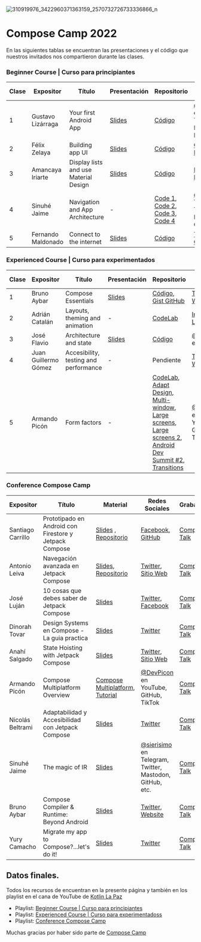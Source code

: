 ![310919976_3422960371363159_2570732726733336866_n](https://user-images.githubusercontent.com/1924390/209756407-0b380402-24d4-4a76-b69d-123f973f1c5d.jpeg)

# Compose Camp 2022

En las siguientes tablas se encuentran las presentaciones y el código que nuestros invitados nos compartieron durante las clases.

### Beginner Course | Curso para principiantes

| Clase | Expositor   | Título   | Presentación  | Repositorio | Redes Sociales | Grabación |
|-------|-------------|----------|---------------|-------------|----------------|-------------|
|1| Gustavo Lizárraga | Your first Android App | [Slides](https://speakerdeck.com/lizarragadev/jetpack-compose-overview) | [Código](https://github.com/lizarragadev/JetpackComposeDemo) | [@lizarragadev](https://github.com/lizarragadev) en GitHub, Twitter, Instagram, Facebook| [Clase](https://www.youtube.com/watch?v=js3khlTAXDU) |
|2| Félix Zelaya | Building app UI | [Slides](https://docs.google.com/presentation/d/1PaJPPhoaYxL_hGOkejYdJ3L8SfQLyE3E15WSmR9RzJ0/edit#slide=id.g146c35be935_0_1116)| [Código](https://github.com/fazozela/Dia1Compose) | [GitHub](https://github.com/fazozela), [Instagram](https://www.instagram.com/fazozela) | [Clase](https://www.youtube.com/watch?v=wqP2DQwMnjo) |
|3| Amancaya Iriarte | Display lists and use Material Design | [Slides](https://docs.google.com/presentation/d/1Hha8IrICUnHCUhb-aBe1ILBbSvYxqwTCXdoWrAFjQzs/edit#slide=id.g146c35be935_0_1116) | [Código](https://github.com/Amancaya/CoffeeCamp) | [Facebook](https://www.facebook.com/kaya.negron), [Instagram](https://www.instagram.com/kaya_negron/) | [Clase](https://www.youtube.com/watch?v=7x11tyc-WTk) |
|4| Sinuhé Jaime | Navigation and App Architecture | - | [Code 1](https://github.com/google-developer-training/basic-android-kotlin-compose-training-dessert-clicker), [Code 2](https://github.com/google-developer-training/basic-android-kotlin-compose-training-reply-app), [Code 3](https://github.com/google-developer-training/basic-android-kotlin-compose-training-unscramble), [Code 4](https://github.com/google-developer-training/basic-android-kotlin-compose-training-cupcake) | [@sierisimo](https://androiddev.social/@sierisimo) en Telegram, Twitter, Mastodon, GitHub, etc. | [Clase](https://www.youtube.com/watch?v=pdHX6qrHfow) |
|5| Fernando Maldonado | Connect to the internet | [Slides](https://docs.google.com/presentation/d/1JTk9U8zFphsUnQu6aiDdMm9mzcziRphjmFzDviKdl8c/edit?usp=sharing) | [Código](https://github.com/Fmaldonado6/ComposeCamp2022Clase5) | [Twitter](https://twitter.com/fmaldonado4202), [GitHub](https://github.com/fmaldonado6) | [Clase](https://www.youtube.com/watch?v=q-l4aazyzBQ) |


### Experienced Course | Curso para experimentados

| Clase| Expositor   | Título   | Presentación  | Repositorio | Redes Sociales |Grabación |
|------|-------------|----------|---------------|-------------|----------------|-------------|
|1| Bruno Aybar | Compose Essentials | [Slides](https://github.com/KotlinLaPaz/ComposeCamp-material/files/10095535/Compose.Basics.for.Android.devs.pdf) | [Código](https://github.com/android/compose-samples), [Gist GitHub](https://gist.github.com/Bruno125/f886e2deb80889ef36612e3e081ae7ab) | [Twitter](https://twitter.com/brunoaybarg), [Website](https://brunoaybar.com/) | [Clase](https://www.youtube.com/watch?v=2lw1bTM2eBo) |
|2| Adrián Catalán | Layouts, theming and animation | -  | [CodeLab](https://developer.android.com/codelabs/jetpack-compose-animation?continue=https%3A%2F%2Fdeveloper.android.com%2Fcourses%2Fpathways%2Fjetpack-compose-for-android-developers-2%23codelab-https%3A%2F%2Fdeveloper.android.com%2Fcodelabs%2Fjetpack-compose-animation#0) | [Instagram](https://www.instagram.com/adriancs678), [LinkedIn](https://www.linkedin.com/in/adriancatalan/) | [Clase](https://www.youtube.com/watch?v=GRux6WCxWKQ) |
|3| José Flavio | Architecture and state | [Slides](https://speakerdeck.com/jflavio11/architecture-and-state-in-jetpack-compose) | [Código](https://github.com/jflavio11/ArchitectureAndState-ComposeCamp) | [@jflavio11](https://twitter.com/jflavio11) en redes | [Clase](https://www.youtube.com/watch?v=-QOAiNaYOX0) |
|4| Juan Guillermo Gómez | Accesibility, testing and performance | - | Pendiente | [Twitter](https://twitter.com/jggomezt), [Website](https://devhack.co/) | [Clase](https://www.youtube.com/watch?v=sUxIzW1NioU) |
|5| Armando Picón | Form factors | - | [CodeLab](https://codelabs.developers.google.com/jetpack-compose-adaptability), [Adapt Design](https://m3.material.io/foundations/adaptive-design/overview), [Multi-window](https://www.youtube.com/watch?v=IfATbp0CQd8), [Large screens](https://developer.android.com/guide/topics/large-screens/large-screen-canonical-layouts), [Large screens 2](https://developer.android.com/docs/quality-guidelines/large-screen-app-quality), [Android Dev Summit #2](https://www.youtube.com/watch?v=XrLSYWeuRik), [Transitions](https://devpicon.medium.com/android-a-consideration-about-transitioning-from-views-to-compose-2c03c6eeedd9) | [@DevPicon](https://twitter.com/DevPicon) en YouTube, GitHub, TikTok | [Clase](https://www.youtube.com/watch?v=zbmVzN9Ok1U) |


### Conference Compose Camp

| Expositor   | Título   | Material  | Redes Sociales |Grabación |
|-------------|----------|---------------|----------------|-------------|
| Santiago Carrillo | Prototipado en Android con Firestore y Jetpack Compose | [Slides](https://docs.google.com/presentation/d/1IESIJG4VoE6K_XSkVXLlbqzKOQoAIkUuXq0h2dCIx1Q/edit#slide=id.p) , [Repositorio](https://github.com/ada-school/android-firebase-jetpack-compose)  | [Facebook](https://www.facebook.com/sancarbar), [GitHub](https://github.com/sancarbar) | [Compose Talk](https://www.youtube.com/watch?v=nEqYW4QBZdw) | |
| Antonio Leiva | Navegación avanzada en Jetpack Compose | [Slides](https://speakerdeck.com/antoniolg/navegacion-avanzada-en-jetpack-compose), [Repositorio](https://github.com/antoniolg/compose-navigation-sample) |  [Twitter](https://twitter.com/lime_cl), [Sitio Web](https://antonioleiva.com/) |[Compose Talk](https://www.youtube.com/watch?v=w_zq_Hq97ZQ) |
| José Luján | 10 cosas que debes saber de Jetpack Compose | [Slides](https://drive.google.com/file/d/1U0ocoJes4aTDBRyiCBakJd15XpQQFdY4/view)  |  [Twitter](https://twitter.com/josedlujan), [Facebook](https://www.facebook.com/josedlujan86) |[Compose Talk](https://www.youtube.com/watch?v=AcLYHkdoWJ8) |
| Dinorah Tovar | Design Systems en Compose - La guia practica | [Slides](https://speakerdeck.com/dinorahto/fragments-in-compose)  | [Twitter](https://twitter.com/DDinorahtovar) |[Compose Talk](https://www.youtube.com/watch?v=RqT56rc9l_8) |
| Anahí Salgado | State Hoisting with Jetpack Compose | [Slides](https://github.com/KotlinLaPaz/ComposeCamp-material/files/10333929/State-Hoisting-with-Jetpack-Compose.pdf)  | [Twitter](https://twitter.com/anncode), [Sitio Web](https://anahisalgado.com/) |[Compose Talk](https://www.youtube.com/watch?v=atDafWKgwX4) |
| Armando Picón | Compose Multiplatform Overview | [Compose Multiplatform](https://www.jetbrains.com/lp/compose-mpp/), [Tutorial](https://github.com/JetBrains/compose-jb#tutorials) | [@DevPicon](https://twitter.com/DevPicon) en YouTube, GitHub, TikTok |[Compose Talk](https://www.youtube.com/watch?v=uoMqLBfRWNc) |
| Nicolás Beltrami | Adaptabilidad y Accesibilidad con Jetpack Compose | [Slides](https://docs.google.com/presentation/d/1x0GW8z3VTDZrsfMwFZYrM6sIsTTUJ2FCbfKzFO8kZ0s/edit?resourcekey=0--8bjyeGIc9EzU7zY01SR-A#slide=id.g146c35be935_0_1116)  | [Twitter](https://twitter.com/nicobeltramic) |[Compose Talk](https://speakerdeck.com/) |
| Sinuhé Jaime | The magic of IR | [Slides](https://docs.google.com/presentation/d/1jAUTo-HyaDYaZCRKUN1V5m6crquL6UggG1zDhYPC-tY/edit#slide=id.g146c35be935_0_1116)  | [@sierisimo](https://androiddev.social/@sierisimo) en Telegram, Twitter, Mastodon, GitHub, etc. |[Compose Talk](https://speakerdeck.com/) |
| Bruno Aybar | Compose Compiler & Runtime: Beyond Android | [Slides](https://github.com/KotlinLaPaz/ComposeCamp-material/files/10333970/Compose.Compiler.Runtime.-.Beyond.Android.pdf) | [Twitter](https://twitter.com/brunoaybarg), [Website](https://brunoaybar.com/) |[Compose Talk](https://speakerdeck.com/) |
| Yury Camacho | Migrate my app to Compose?...let's do it! | [Slides](https://docs.google.com/presentation/d/1pocPNA6qw_X9r3xpPknBS5jErbTENb5WobYJUsD1Ft0/edit#slide=id.g183ca8a3e98_0_31)  | [Twitter](https://twitter.com/camachoyury) |[Compose Talk](https://speakerdeck.com/) |


## Datos finales.

Todos los recursos de encuentran en la presente página y también en los playlist en el cana de YouTube de [Kotlin La Paz](https://youtube.com)
- Playlist: [Beginner Course | Curso para principiantes](https://www.youtube.com/playlist?list=PLdZhK6khH0TBpFIu8AX_lFOVg72qv95Ln)
- Playlist: [Experienced Course | Curso para experimentadoss](https://www.youtube.com/playlist?list=PLdZhK6khH0TCZ95j1Bp4NBIQkeDw8Gjtk)
- Playlist: [Conference Compose Camp](https://www.youtube.com/playlist?list=PLdZhK6khH0TDhNWk_g8tYgm1xViHY5n3g)

Muchas gracias por haber sido parte de [Compose Camp](https://kotlinlapaz.github.io/ComposeCamp)


